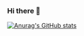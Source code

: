 ### Hi there 👋

<!--
**sparkbold/sparkbold** is a ✨ _special_ ✨ repository because its `README.md` (this file) appears on your GitHub profile.

Here are some ideas to get you started:

- 🔭 I’m currently working on ...
- 🌱 I’m currently learning ...
- 👯 I’m looking to collaborate on ...
- 🤔 I’m looking for help with ...
- 💬 Ask me about code & chemistry
- 📫 How to reach me: contact.trunghoang@gmail.com
- 😄 Pronouns: t-r-oo-ng
- ⚡ Fun fact: I can hold my breath for 1.5 minutes and make the best springroll!

-->
[![Anurag's GitHub stats](https://github-readme-stats.vercel.app/api?username=sparkbold)](https://github.com/anuraghazra/github-readme-stats)
